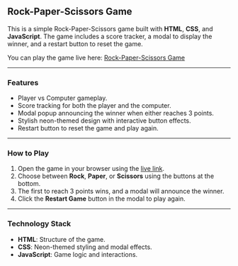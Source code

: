 ## **Rock-Paper-Scissors Game**

This is a simple Rock-Paper-Scissors game built with **HTML**, **CSS**, and **JavaScript**. The game includes a score tracker, a modal to display the winner, and a restart button to reset the game.

You can play the game live here: [Rock-Paper-Scissors Game](https://glcnnacr.github.io/Rock-Paper-Scissors/)

---

### **Features**
- Player vs Computer gameplay.
- Score tracking for both the player and the computer.
- Modal popup announcing the winner when either reaches 3 points.
- Stylish neon-themed design with interactive button effects.
- Restart button to reset the game and play again.

---

### **How to Play**
1. Open the game in your browser using the [live link](https://glcnnacr.github.io/Rock-Paper-Scissors/).
2. Choose between **Rock**, **Paper**, or **Scissors** using the buttons at the bottom.
3. The first to reach 3 points wins, and a modal will announce the winner.
4. Click the **Restart Game** button in the modal to play again.

---

### **Technology Stack**
- **HTML**: Structure of the game.
- **CSS**: Neon-themed styling and modal effects.
- **JavaScript**: Game logic and interactions.
